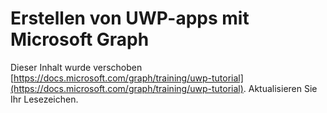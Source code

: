 # <a name="create-uwp-apps-with-microsoft-graph"></a>Erstellen von UWP-apps mit Microsoft Graph

Dieser Inhalt wurde verschoben [https://docs.microsoft.com/graph/training/uwp-tutorial](https://docs.microsoft.com/graph/training/uwp-tutorial). Aktualisieren Sie Ihr Lesezeichen.
